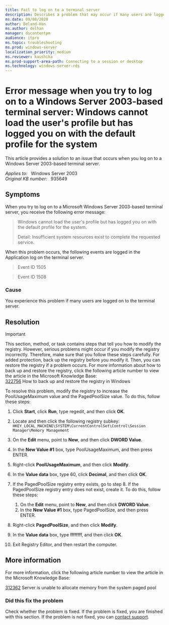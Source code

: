 ```yaml
---
title: Fail to log on to a terminal server 
description: Describes a problem that may occur if many users are logged on to the terminal server. To resolve this problem, modify the registry to increase the PoolUsageMaximum value and the PagedPoolSize value.
ms.date: 09/08/2020
author: Deland-Han
ms.author: delhan
manager: dscontentpm
audience: itpro
ms.topic: troubleshooting
ms.prod: windows-server
localization_priority: medium
ms.reviewer: kaushika
ms.prod-support-area-path: Connecting to a session or desktop
ms.technology: windows-server-rds
---
```

# Error message when you try to log on to a Windows Server 2003-based terminal server: Windows cannot load the user's profile but has logged you on with the default profile for the system

This article provides a solution to an issue that occurs when you log on to a Windows Server 2003-based terminal server.

_Applies to:_ &nbsp; Windows Server 2003  
_Original KB number:_ &nbsp; 935649

## Symptoms

When you try to log on to a Microsoft Windows Server 2003-based terminal server, you receive the following error message:  
> Windows cannot load the user's profile but has logged you on with the default profile for the system.
>
> Detail: Insufficient system resources exist to complete the requested service.  

When this problem occurs, the following events are logged in the Application log on the terminal server.

> Event ID 1505

> Event ID 1508

### Cause

You experience this problem if many users are logged on to the terminal server.

## Resolution

> [!IMPORTANT]
> This section, method, or task contains steps that tell you how to modify the registry. However, serious problems might occur if you modify the registry incorrectly. Therefore, make sure that you follow these steps carefully. For added protection, back up the registry before you modify it. Then, you can restore the registry if a problem occurs. For more information about how to back up and restore the registry, click the following article number to view the article in the Microsoft Knowledge Base:  
[322756](https://support.microsoft.com/help/322756) How to back up and restore the registry in Windows  

To resolve this problem, modify the registry to increase the PoolUsageMaximum value and the PagedPoolSize value. To do this, follow these steps:

1. Click **Start**, click **Run**, type regedit, and then click **OK**.
2. Locate and then click the following registry subkey:  
`HKEY_LOCAL_MACHINE\SYSTEM\CurrentControlSet\Control\Session Manager\Memory Management`  

3. On the **Edit** menu, point to **New**, and then click **DWORD Value**.
4. In the **New Value #1** box, type PoolUsageMaximum, and then press ENTER.
5. Right-click **PoolUsageMaximum**, and then click **Modify**.
6. In the **Value data** box, type 60, click **Decimal**, and then click **OK**.
7. If the PagedPoolSize registry entry exists, go to step 8. If the PagedPoolSize registry entry does not exist, create it. To do this, follow these steps:
   1. On the **Edit** menu, point to **New**, and then click **DWORD Value**.
   2. In the **New Value #1** box, type PagedPoolSize, and then press ENTER.
8. Right-click **PagedPoolSize**, and then click **Modify**.
9. In the **Value data** box, type ffffffff, and then click **OK**.
10. Exit Registry Editor, and then restart the computer.

## More information

For more information, click the following article number to view the article in the Microsoft Knowledge Base:

[312362](https://support.microsoft.com/help/312362) Server is unable to allocate memory from the system paged pool  

### Did this fix the problem

Check whether the problem is fixed. If the problem is fixed, you are finished with this section. If the problem is not fixed, you can [contact support](https://support.microsoft.com/contactus/).  
